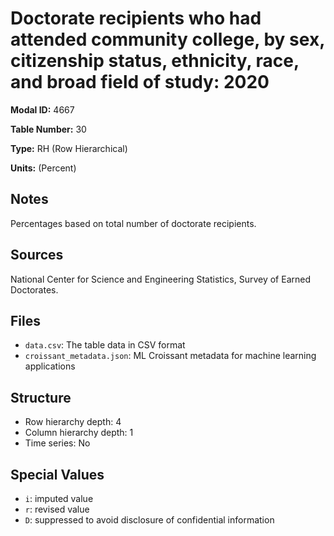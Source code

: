 # Doctorate recipients who had attended community college, by sex, citizenship status, ethnicity, race, and broad field of study: 2020

**Modal ID:** 4667

**Table Number:** 30

**Type:** RH (Row Hierarchical)

**Units:** (Percent)

## Notes

Percentages based on total number of doctorate recipients.

## Sources

National Center for Science and Engineering Statistics, Survey of Earned Doctorates.

## Files

- `data.csv`: The table data in CSV format
- `croissant_metadata.json`: ML Croissant metadata for machine learning applications

## Structure

- Row hierarchy depth: 4
- Column hierarchy depth: 1
- Time series: No

## Special Values

- `i`: imputed value
- `r`: revised value
- `D`: suppressed to avoid disclosure of confidential information
